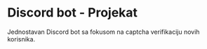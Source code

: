 # Discord bot - Projekat
Jednostavan Discord bot sa fokusom na captcha verifikaciju novih korisnika.
